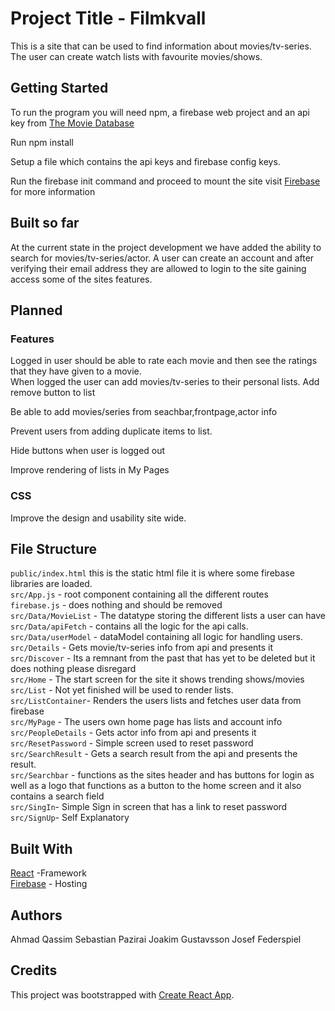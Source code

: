 # Project Title - Filmkvall
This is a site that can be used to find information about movies/tv-series. 
The user can create watch lists with favourite movies/shows.
## Getting Started 
To run the program you will need npm, a firebase web project and an api key from [The Movie Database](https://www.themoviedb.org/)

Run npm install 

Setup a file which contains the api keys and firebase config keys.

Run the firebase init command and proceed to mount the site visit [Firebase](https://firebase.google.com/docs/hosting/) for more information
## Built so far
At the current state in the project development we have added the ability to search for movies/tv-series/actor.
A user can create an account  and after verifying their email address they are allowed to login to the site gaining access some of the sites features.   

## Planned 

### Features <br/>
Logged in user should be able to rate each movie and then see the ratings that they have given to a movie.<br>
When logged the user can add movies/tv-series to their personal lists. 
Add remove button to list <br/>

Be able to add movies/series from seachbar,frontpage,actor info<br/>

Prevent users from adding duplicate items to list. <br/>

Hide buttons when user is logged out <br/>

Improve rendering of lists in My Pages

### CSS <br/>
Improve the design and usability site wide.

## File Structure <br>
`public/index.html` this is the static html file it is where some firebase libraries are loaded. <br>
`src/App.js` - root component containing all the different routes<br>
`firebase.js` - does nothing and should be removed<br>
`src/Data/MovieList` - The datatype storing the different lists a user can have<br>
`src/Data/apiFetch` - contains all the logic for the api calls.<br>
`src/Data/userModel` - dataModel containing all logic for handling users.<br> 
`src/Details` - Gets movie/tv-series info from api and presents it <br>
`src/Discover` - Its a remnant from the past that has yet to be deleted but it does nothing please disregard<br>
`src/Home` - The start screen for the site it shows trending shows/movies<br>
`src/List` - Not yet finished will be used to render lists.<br>
`src/ListContainer`- Renders the users lists and fetches user data from firebase<br>
`src/MyPage` - The users own home page has lists and account info<br>
`src/PeopleDetails` - Gets actor info from api and presents it <br>
`src/ResetPassword` - Simple screen used to reset password<br>
`src/SearchResult` - Gets a search result from the api and presents the result. <br>
`src/Searchbar` - functions as the sites header and has buttons for login as well as a logo that functions as a button to the home screen and it also contains a search field <br>
`src/SingIn`- Simple Sign in screen that has a link to reset password<br>
`src/SignUp`- Self Explanatory <br>

## Built With
[React](https://reactjs.org/) -Framework <br/>
[Firebase](https://firebase.google.com/docs/hosting/) - Hosting

## Authors
Ahmad Qassim
Sebastian Pazirai
Joakim Gustavsson
Josef Federspiel

## Credits

This project was bootstrapped with [Create React App](https://github.com/facebookincubator/create-react-app).
